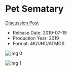 # Pet Sematary

[Discussion Post](https://www.avsforum.com/threads/bass-eq-for-filtered-movies.2995212/post-58240102)

* Release Date: 2019-07-19
* Production Year: 2019
* Format: 4K/UHD/ATMOS

![img 0](https://i.imgur.com/0ETEx18.jpg)

![img 1](https://i.imgur.com/D8TXOMt.jpg)

